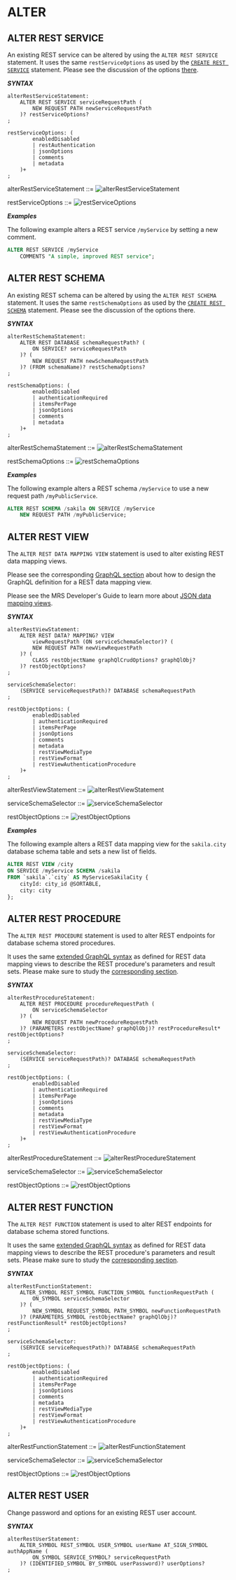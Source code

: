 <!-- Copyright (c) 2022, 2024, Oracle and/or its affiliates.

This program is free software; you can redistribute it and/or modify
it under the terms of the GNU General Public License, version 2.0,
as published by the Free Software Foundation.

This program is designed to work with certain software (including
but not limited to OpenSSL) that is licensed under separate terms, as
designated in a particular file or component or in included license
documentation.  The authors of MySQL hereby grant you an additional
permission to link the program and your derivative works with the
separately licensed software that they have either included with
the program or referenced in the documentation.

This program is distributed in the hope that it will be useful,  but
WITHOUT ANY WARRANTY; without even the implied warranty of
MERCHANTABILITY or FITNESS FOR A PARTICULAR PURPOSE.  See
the GNU General Public License, version 2.0, for more details.

You should have received a copy of the GNU General Public License
along with this program; if not, write to the Free Software Foundation, Inc.,
51 Franklin St, Fifth Floor, Boston, MA 02110-1301 USA -->

# ALTER

## ALTER REST SERVICE

An existing REST service can be altered by using the `ALTER REST SERVICE` statement. It uses the same `restServiceOptions` as used by the [`CREATE REST SERVICE`](#create-rest-service) statement. Please see the discussion of the options [there](#create-rest-service).

**_SYNTAX_**

```antlr
alterRestServiceStatement:
    ALTER REST SERVICE serviceRequestPath (
        NEW REQUEST PATH newServiceRequestPath
    )? restServiceOptions?
;

restServiceOptions: (
        enabledDisabled
        | restAuthentication
        | jsonOptions
        | comments
        | metadata
    )+
;
```

alterRestServiceStatement ::=
![alterRestServiceStatement](../../images/sql/alterRestServiceStatement.svg "alterRestServiceStatement")

restServiceOptions ::=
![restServiceOptions](../../images/sql/restServiceOptions.svg "restServiceOptions")

**_Examples_**

The following example alters a REST service `/myService` by setting a new comment.

```sql
ALTER REST SERVICE /myService
    COMMENTS "A simple, improved REST service";
```

## ALTER REST SCHEMA

An existing REST schema can be altered by using the `ALTER REST SCHEMA` statement. It uses the same `restSchemaOptions` as used by the [`CREATE REST SCHEMA`](#create-rest-schema) statement. Please see the discussion of the options there.

**_SYNTAX_**

```antlr
alterRestSchemaStatement:
    ALTER REST DATABASE schemaRequestPath? (
        ON SERVICE? serviceRequestPath
    )? (
        NEW REQUEST PATH newSchemaRequestPath
    )? (FROM schemaName)? restSchemaOptions?
;

restSchemaOptions: (
        enabledDisabled
        | authenticationRequired
        | itemsPerPage
        | jsonOptions
        | comments
        | metadata
    )+
;
```

alterRestSchemaStatement ::=
![alterRestSchemaStatement](../../images/sql/alterRestSchemaStatement.svg "alterRestSchemaStatement")

restSchemaOptions ::=
![restSchemaOptions](../../images/sql/restSchemaOptions.svg "restSchemaOptions")

**_Examples_**

The following example alters a REST schema `/myService` to use a new request path `/myPublicService`.

```sql
ALTER REST SCHEMA /sakila ON SERVICE /myService
    NEW REQUEST PATH /myPublicService;
```

## ALTER REST VIEW

The `ALTER REST DATA MAPPING VIEW` statement is used to alter existing REST data mapping views.

Please see the corresponding [GraphQL section](#defining-the-graphql-definition-for-a-rest-view) about how to design the GraphQL definition for a REST data mapping view.

Please see the MRS Developer's Guide to learn more about [JSON data mapping views](index.html#rest-views).

**_SYNTAX_**

```antlr
alterRestViewStatement:
    ALTER REST DATA? MAPPING? VIEW
        viewRequestPath (ON serviceSchemaSelector)? (
        NEW REQUEST PATH newViewRequestPath
    )? (
        CLASS restObjectName graphQlCrudOptions? graphQlObj?
    )? restObjectOptions?
;

serviceSchemaSelector:
    (SERVICE serviceRequestPath)? DATABASE schemaRequestPath
;

restObjectOptions: (
        enabledDisabled
        | authenticationRequired
        | itemsPerPage
        | jsonOptions
        | comments
        | metadata
        | restViewMediaType
        | restViewFormat
        | restViewAuthenticationProcedure
    )+
;
```

alterRestViewStatement ::=
![alterRestViewStatement](../../images/sql/alterRestViewStatement.svg "alterRestViewStatement")

serviceSchemaSelector ::=
![serviceSchemaSelector](../../images/sql/serviceSchemaSelector.svg "serviceSchemaSelector")

restObjectOptions ::=
![restObjectOptions](../../images/sql/restObjectOptions.svg "restObjectOptions")

**_Examples_**

The following example alters a REST data mapping view for the `sakila.city` database schema table and sets a new list of fields.

```sql
ALTER REST VIEW /city
ON SERVICE /myService SCHEMA /sakila
FROM `sakila`.`city` AS MyServiceSakilaCity {
    cityId: city_id @SORTABLE,
    city: city
};
```

## ALTER REST PROCEDURE

The `ALTER REST PROCEDURE` statement is used to alter REST endpoints for database schema stored procedures.

It uses the same [extended GraphQL syntax](#defining-the-graphql-definition-for-a-rest-view) as defined for REST data mapping views to describe the REST procedure's parameters and result sets. Please make sure to study the [corresponding section](#defining-the-graphql-definition-for-a-rest-view).

**_SYNTAX_**

```antlr
alterRestProcedureStatement:
    ALTER REST PROCEDURE procedureRequestPath (
        ON serviceSchemaSelector
    )? (
        NEW REQUEST PATH newProcedureRequestPath
    )? (PARAMETERS restObjectName? graphQlObj)? restProcedureResult* restObjectOptions?
;

serviceSchemaSelector:
    (SERVICE serviceRequestPath)? DATABASE schemaRequestPath
;

restObjectOptions: (
        enabledDisabled
        | authenticationRequired
        | itemsPerPage
        | jsonOptions
        | comments
        | metadata
        | restViewMediaType
        | restViewFormat
        | restViewAuthenticationProcedure
    )+
;
```

alterRestProcedureStatement ::=
![alterRestProcedureStatement](../../images/sql/alterRestProcedureStatement.svg "alterRestProcedureStatement")

serviceSchemaSelector ::=
![serviceSchemaSelector](../../images/sql/serviceSchemaSelector.svg "serviceSchemaSelector")

restObjectOptions ::=
![restObjectOptions](../../images/sql/restObjectOptions.svg "restObjectOptions")

## ALTER REST FUNCTION

The `ALTER REST FUNCTION` statement is used to alter REST endpoints for database schema stored functions.

It uses the same [extended GraphQL syntax](#defining-the-graphql-definition-for-a-rest-view) as defined for REST data mapping views to describe the REST procedure's parameters and result sets. Please make sure to study the [corresponding section](#defining-the-graphql-definition-for-a-rest-view).

**_SYNTAX_**

```antlr
alterRestFunctionStatement:
    ALTER_SYMBOL REST_SYMBOL FUNCTION_SYMBOL functionRequestPath (
        ON_SYMBOL serviceSchemaSelector
    )? (
        NEW_SYMBOL REQUEST_SYMBOL PATH_SYMBOL newFunctionRequestPath
    )? (PARAMETERS_SYMBOL restObjectName? graphQlObj)? restFunctionResult* restObjectOptions?
;

serviceSchemaSelector:
    (SERVICE serviceRequestPath)? DATABASE schemaRequestPath
;

restObjectOptions: (
        enabledDisabled
        | authenticationRequired
        | itemsPerPage
        | jsonOptions
        | comments
        | metadata
        | restViewMediaType
        | restViewFormat
        | restViewAuthenticationProcedure
    )+
;
```

alterRestFunctionStatement ::=
![alterRestFunctionStatement](../../images/sql/alterRestFunctionStatement.svg "alterRestFunctionStatement")

serviceSchemaSelector ::=
![serviceSchemaSelector](../../images/sql/serviceSchemaSelector.svg "serviceSchemaSelector")

restObjectOptions ::=
![restObjectOptions](../../images/sql/restObjectOptions.svg "restObjectOptions")


## ALTER REST USER

Change password and options for an existing REST user account.

**_SYNTAX_**

```antlr
alterRestUserStatement:
    ALTER_SYMBOL REST_SYMBOL USER_SYMBOL userName AT_SIGN_SYMBOL authAppName (
        ON_SYMBOL SERVICE_SYMBOL? serviceRequestPath
    )? (IDENTIFIED_SYMBOL BY_SYMBOL userPassword)? userOptions?
;

```

